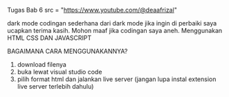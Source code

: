 Tugas Bab 6 src = "https://www.youtube.com/@deaafrizal"

dark mode codingan sederhana dari dark mode jika ingin di perbaiki saya ucapkan terima kasih. Mohon maaf jika codingan saya aneh. Menggunakan HTML CSS DAN JAVASCRIPT

BAGAIMANA CARA MENGGUNAKANNYA?

1. download filenya
2. buka lewat visual studio code
3. pilih format html dan jalankan live server (jangan lupa instal extension live server terlebih dahulu)
